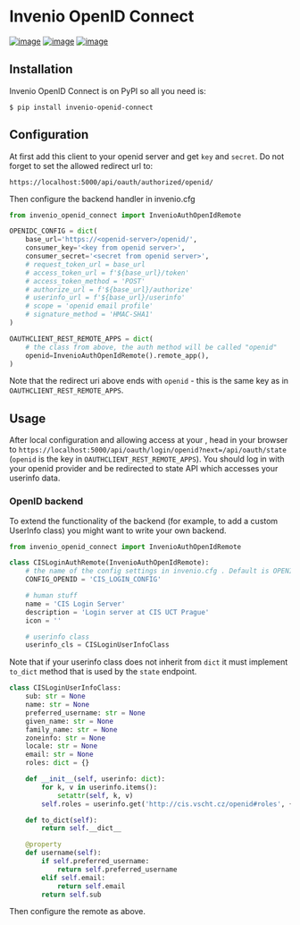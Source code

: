 # Invenio OpenID Connect

[![image][]][1]
[![image][2]][3] <!-- [![image][4]][5] -->
[![image][6]][7]


## Installation

Invenio OpenID Connect is on PyPI so all you need is:

``` console
$ pip install invenio-openid-connect
```

## Configuration

At first add this client to your openid server and get ``key`` and ``secret``.
Do not forget to set the allowed redirect url to:

``https://localhost:5000/api/oauth/authorized/openid/``

Then configure the backend handler in invenio.cfg

```python
from invenio_openid_connect import InvenioAuthOpenIdRemote

OPENIDC_CONFIG = dict(
    base_url='https://<openid-server>/openid/',
    consumer_key='<key from openid server>',
    consumer_secret='<secret from openid server>',
    # request_token_url = base_url
    # access_token_url = f'${base_url}/token'
    # access_token_method = 'POST'
    # authorize_url = f'${base_url}/authorize'
    # userinfo_url = f'${base_url}/userinfo'
    # scope = 'openid email profile'
    # signature_method = 'HMAC-SHA1'
)

OAUTHCLIENT_REST_REMOTE_APPS = dict(
    # the class from above, the auth method will be called "openid"
    openid=InvenioAuthOpenIdRemote().remote_app(),
)
```

Note that the redirect uri above ends with ``openid`` - this is the same key as in ``OAUTHCLIENT_REST_REMOTE_APPS``.

## Usage

After local configuration and allowing access at your , head in your browser to ``https://localhost:5000/api/oauth/login/openid?next=/api/oauth/state``
(``openid`` is the key in ``OAUTHCLIENT_REST_REMOTE_APPS``). You should log in with your openid provider and be redirected to state
API which accesses your userinfo data.

### OpenID backend

To extend the functionality of the backend (for example, to add a custom UserInfo class) you might want to write your own backend.

```python
from invenio_openid_connect import InvenioAuthOpenIdRemote

class CISLoginAuthRemote(InvenioAuthOpenIdRemote):
    # the name of the config settings in invenio.cfg . Default is OPENIDC_CONFIG
    CONFIG_OPENID = 'CIS_LOGIN_CONFIG'

    # human stuff
    name = 'CIS Login Server'
    description = 'Login server at CIS UCT Prague'
    icon = ''

    # userinfo class
    userinfo_cls = CISLoginUserInfoClass
```

Note that if your userinfo class does not inherit from ``dict`` it must implement ``to_dict`` method that is used
by the ``state`` endpoint.

```python
class CISLoginUserInfoClass:
    sub: str = None
    name: str = None
    preferred_username: str = None
    given_name: str = None
    family_name: str = None
    zoneinfo: str = None
    locale: str = None
    email: str = None
    roles: dict = {}

    def __init__(self, userinfo: dict):
        for k, v in userinfo.items():
            setattr(self, k, v)
        self.roles = userinfo.get('http://cis.vscht.cz/openid#roles', {})

    def to_dict(self):
        return self.__dict__

    @property
    def username(self):
        if self.preferred_username:
            return self.preferred_username
        elif self.email:
            return self.email
        return self.sub
```

Then configure the remote as above.


  [image]: https://img.shields.io/github/license/oarepo/invenio-openid-connect.svg
  [1]: https://github.com/oarepo/invenio-openid-connect/blob/master/LICENSE
  [2]: https://img.shields.io/travis/oarepo/invenio-openid-connect.svg
  [3]: https://travis-ci.com/oarepo/invenio-openid-connect
  [4]: https://img.shields.io/coveralls/oarepo/oarepo-openid-connect.svg
  [5]: https://coveralls.io/r/oarepo/invenio-openid-connect
  [6]: https://img.shields.io/pypi/v/invenio-openid-connect.svg
  [7]: https://pypi.org/pypi/invenio-openid-connect
